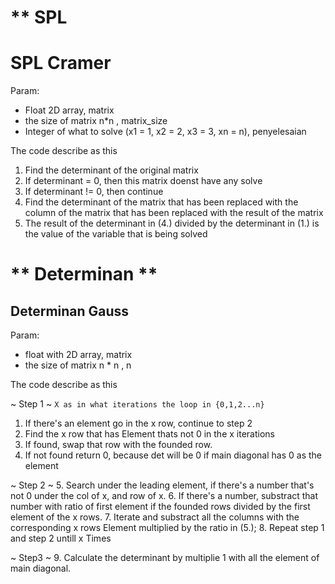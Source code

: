 # ** SPL

# SPL Cramer
Param:
- Float 2D array, matrix
- the size of matrix n*n , matrix_size
- Integer of what to solve (x1 = 1, x2 = 2, x3 = 3, xn = n), penyelesaian

The code describe as this

1. Find the determinant of the original matrix
2. If determinant = 0, then this matrix doenst have any solve
3. If determinant != 0, then continue
4. Find the determinant of the matrix that has been replaced with the column of the matrix that has been replaced with the result of the matrix
5. The result of the determinant in (4.) divided by the determinant in (1.) is the value of the variable that is being solved


# ** Determinan **
## Determinan Gauss

Param:
- float with 2D array, matrix
- the size of matrix n * n , n

The code describe as this

~ Step 1 ~
` X as in what iterations the loop in {0,1,2...n} `

1. If there's an element go in the x row, continue to step 2
2. Find the x row that has Element thats not 0 in the x iterations
3. If found, swap that row with the founded row.
4. If not found return 0, because det will be 0 if main diagonal has 0 as the element

~ Step 2 ~
5. Search under the leading element, if there's a number that's not 0 under the col of x, and row of x.
6. If there's a number, substract that number with ratio of first element if the founded rows divided by the first element of the x rows.
7. Iterate and substract all the columns with the corresponding x rows Element multiplied by the ratio in (5.); 
8. Repeat step 1 and step 2 untill x Times

~ Step3 ~
9. Calculate the determinant by multiplie 1 with all the element of main diagonal.

